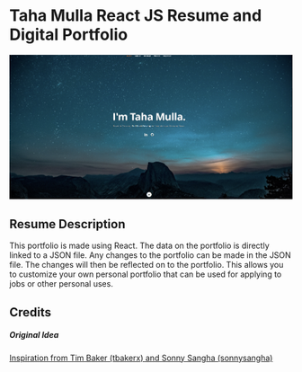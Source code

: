 # Taha Mulla React JS Resume and Digital Portfolio

![Taha's React JS Portfolio ](Resume-Screenshot.png "Taha's React JS Portfolio ")


## Resume Description

This portfolio is made using React. The data on the portfolio is directly linked to a JSON file. Any changes to the portfolio can be made in the JSON file. The changes will then be reflected on to the portfolio. This allows you to customize your own personal portfolio that can be used for applying to jobs or other personal uses.

## Credits

##### Original Idea

<a href="https://github.com/tbakerx/react-resume-template/blob/master/README.md">Inspiration from Tim Baker (tbakerx) and Sonny Sangha (sonnysangha)</a>
